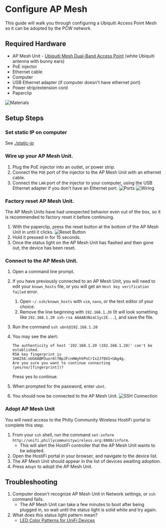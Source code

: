 # Configure AP Mesh

This guide will walk you through configuring a Ubiquiti Access Point Mesh so it can be adopted by the PCW network.

## Required Hardware
- AP Mesh Unit - [Ubiquiti Mesh Dual-Band Access Point](https://store.ui.com/products/unifi-ac-mesh-ap) (white Ubiquiti antenna with bunny ears)
- PoE injector
- Ethernet cable
- Computer
- USB Ethernet adapter (if computer doesn't have ethernet port)
- Power strip/extension cord
- Paperclip

![Materials](/assets/images/mesh/Materials.jpeg)

## Setup Steps

### Set static IP on computer

See [./static-ip](./static-ip.md)

### Wire up your AP Mesh Unit.

1. Plug the PoE injector into an outlet, or power strip.
2. Connect the `POE` port of the injector to the AP Mesh Unit with an ethernet cable.
3. Connect the `LAN` port of the injector to your computer, using the USB Ethernet adapter if you don't have an Ethernet port.
![Ports](/assets/images/mesh/Ports.jpeg)
![Wiring](/assets/images/mesh/Wiring.jpeg)

### Factory reset AP Mesh Unit.
   
The AP Mesh Units have had unexpected behavior even out of the box, so it is recommended to factory reset it before continuing.

1. With the paperclip, press the reset button at the bottom of the AP Mesh Unit in until it clicks. ![Reset Button](/assets/images/mesh/Reset.jpeg)
2. Hold it pressed in for 15 seconds. 
3. Once the status light on the AP Mesh Unit has flashed and then gone out, the device has been reset.

### Connect to the AP Mesh Unit.

1. Open a command line prompt.
2. If you have previously connected to an AP Mesh Unit, you will need to edit your `known_hosts` file, or you will get an `Host key verification failed` error.
    1. Open `~/.ssh/known_hosts` with `vim`, `nano`, or the text editor of your choice.
    2. Remove the line beginning with `192.168.1.20` (It will look something like `192.168.1.20 ssh-rsa AAAAB3NzaC1yc2E...`), and save the file.
3. Run the command `ssh ubnt@192.168.1.20`
4. You may see the alert:

     ```
     The authenticity of host '192.168.1.20 (192.168.1.20)' can't be established.
     RSA key fingerprint is SHA256:oUG6ABM3uor6lfBpJFcnHWyhhPnCrIx2Jf0U1+UAg4g.
     Are you sure you want to continue connecting (yes/no/[fingerprint])?
     ```
     Press yes to continue.

5. When prompted for the password, enter `ubnt`.
6. You should now be connected to the AP Mesh Unit.
![SSH Connection](/assets/images/mesh/SSH.png)

### Adopt AP Mesh Unit

You will need access to the Philly Community Wireless HostiFi portal to complete this step. 

1. From your `ssh` shell, run the command `set-inform http://unifi.phillycommunitywireless.org:8080/inform`.
    - This will alert the HostiFi controller that the AP Mesh Unit wants to be adopted.
2. Open the HostiFi portal in your browser, and navigate to the device list.
3. The AP Mesh Unit should appear in the list of devices awaiting adoption.
4. Press `Adopt` to adopt the AP Mesh Unit.

## Troubleshooting

1. Computer doesn't recognize AP Mesh Unit in Network settings, or `ssh` command fails.
    - The AP Mesh Unit can take a few minutes to boot after being plugged in, so wait until the status light is solid white and try again.
2. What does this status light pattern mean?
    - [LED Color Patterns for UniFi Devices](https://help.ui.com/hc/en-us/articles/204910134-UniFi-LED-Color-Patterns-for-UniFi-Devices)
